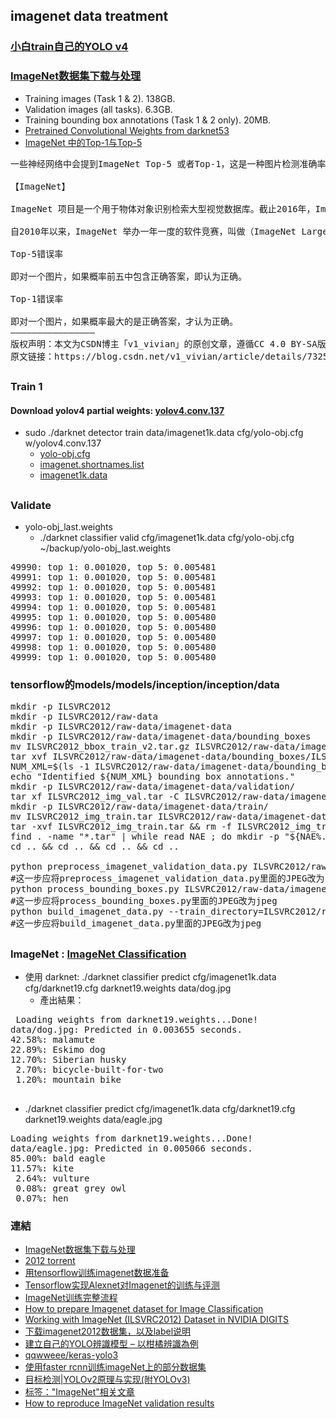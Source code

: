 ## imagenet data treatment
### [小白train自己的YOLO v4](https://mc.ai/%E5%B0%8F%E7%99%BDtrain%E8%87%AA%E5%B7%B1%E7%9A%84yolo-v4/)
### [ImageNet数据集下载与处理](https://zhuanlan.zhihu.com/p/42696535)
* Training images (Task 1 & 2). 138GB.
* Validation images (all tasks). 6.3GB.
* Training bounding box annotations (Task 1 & 2 only). 20MB.
* [Pretrained Convolutional Weights from darknet53](https://github.com/ultralytics/yolov3/issues/6)
* [ImageNet 中的Top-1与Top-5](https://blog.csdn.net/v1_vivian/article/details/73251187)
<pre>
一些神经网络中会提到ImageNet Top-5 或者Top-1，这是一种图片检测准确率的标准，介绍这个之前，先介绍一下ImageNet。

【ImageNet】

ImageNet 项目是一个用于物体对象识别检索大型视觉数据库。截止2016年，ImageNet 已经对超过一千万个图像进行手动注释，标记图像的类别。在至少一百万张图像中还提供了边界框。

自2010年以来，ImageNet 举办一年一度的软件竞赛，叫做（ImageNet Large Scale Visual Recognition Challenge,ILSVRC)。主要内容是通过算法程序实现正确分类和探测识别物体与场景，评价标准就是Top-5 错误率。

Top-5错误率

即对一个图片，如果概率前五中包含正确答案，即认为正确。

Top-1错误率

即对一个图片，如果概率最大的是正确答案，才认为正确。
————————————————
版权声明：本文为CSDN博主「v1_vivian」的原创文章，遵循CC 4.0 BY-SA版权协议，转载请附上原文出处链接及本声明。
原文链接：https://blog.csdn.net/v1_vivian/article/details/73251187
</pre>
##
### Train 1
#### Download yolov4 partial weights: [yolov4.conv.137](https://github.com/AlexeyAB/darknet/releases/download/darknet_yolo_v3_optimal/yolov4.conv.137)
* sudo ./darknet detector train data/imagenet1k.data cfg/yolo-obj.cfg w/yolov4.conv.137 
    * [yolo-obj.cfg](https://github.com/jumbokh/yolo-class/blob/master/cfg/yolo-obj.cfg)
    * [imagenet.shortnames.list](https://github.com/AlexeyAB/darknet/blob/master/cfg/imagenet.shortnames.list)
    * [imagenet1k.data](https://github.com/jumbokh/yolo-class/blob/master/cfg/imagenet1k.data)
##
### Validate
* yolo-obj_last.weights
    * ./darknet classifier valid cfg/imagenet1k.data cfg/yolo-obj.cfg ~/backup/yolo-obj_last.weights
<pre>
49990: top 1: 0.001020, top 5: 0.005481
49991: top 1: 0.001020, top 5: 0.005481
49992: top 1: 0.001020, top 5: 0.005481
49993: top 1: 0.001020, top 5: 0.005481
49994: top 1: 0.001020, top 5: 0.005481
49995: top 1: 0.001020, top 5: 0.005480
49996: top 1: 0.001020, top 5: 0.005480
49997: top 1: 0.001020, top 5: 0.005480
49998: top 1: 0.001020, top 5: 0.005480
49999: top 1: 0.001020, top 5: 0.005480
</pre>
###  tensorflow的models/models/inception/inception/data
<pre>
mkdir -p ILSVRC2012
mkdir -p ILSVRC2012/raw-data
mkdir -p ILSVRC2012/raw-data/imagenet-data
mkdir -p ILSVRC2012/raw-data/imagenet-data/bounding_boxes
mv ILSVRC2012_bbox_train_v2.tar.gz ILSVRC2012/raw-data/imagenet-data/bounding_boxes/
tar xvf ILSVRC2012/raw-data/imagenet-data/bounding_boxes/ILSVRC2012_bbox_train_v2.tar.gz -C ILSVRC2012/raw-data/imagenet-data/bounding_boxes/
NUM_XML=$(ls -1 ILSVRC2012/raw-data/imagenet-data/bounding_boxes/* | wc -l)
echo "Identified ${NUM_XML} bounding box annotations."
mkdir -p ILSVRC2012/raw-data/imagenet-data/validation/
tar xf ILSVRC2012_img_val.tar -C ILSVRC2012/raw-data/imagenet-data/validation/
mkdir -p ILSVRC2012/raw-data/imagenet-data/train/
mv ILSVRC2012_img_train.tar ILSVRC2012/raw-data/imagenet-data/train/ && cd ILSVRC2012/raw-data/imagenet-data/train/
tar -xvf ILSVRC2012_img_train.tar && rm -f ILSVRC2012_img_train.tar 
find . -name "*.tar" | while read NAE ; do mkdir -p "${NAE%.tar}"; tar -xvf "${NAE}" -C "${NAE%.tar}"; rm -f "${NAE}"; done 
cd .. && cd .. && cd .. && cd ..
 
python preprocess_imagenet_validation_data.py ILSVRC2012/raw-data/imagenet-data/validation/ imagenet_2012_validation_synset_labels.txt
#这一步应将preprocess_imagenet_validation_data.py里面的JPEG改为jpeg
python process_bounding_boxes.py ILSVRC2012/raw-data/imagenet-data/bounding_boxes/ imagenet_lsvrc_2015_synsets.txt | sort > ILSVRC2012/raw-data/imagenet_2012_bounding_boxes.csv
#这一步应将process_bounding_boxes.py里面的JPEG改为jpeg
python build_imagenet_data.py --train_directory=ILSVRC2012/raw-data/imagenet-data/train/ --validation_directory=ILSVRC2012/raw-data/imagenet-data/validation/ --output_directory=ILSVRC2012/ --imagenet_metadata_file=imagenet_metadata.txt --labels_file=imagenet_lsvrc_2015_synsets.txt --bounding_box_file=ILSVRC2012/raw-data/imagenet_2012_bounding_boxes.csv
#这一步应将build_imagenet_data.py里面的JPEG改为jpeg
</pre>
##
### ImageNet : [ImageNet Classification](https://pjreddie.com/darknet/imagenet/)
* 使用 darknet: ./darknet classifier predict cfg/imagenet1k.data cfg/darknet19.cfg darknet19.weights data/dog.jpg
    * 產出結果：
 <pre>
 Loading weights from darknet19.weights...Done!
data/dog.jpg: Predicted in 0.003655 seconds.
42.58%: malamute
22.89%: Eskimo dog
12.70%: Siberian husky
 2.70%: bicycle-built-for-two
 1.20%: mountain bike
 </pre>
 * ./darknet classifier predict cfg/imagenet1k.data cfg/darknet19.cfg darknet19.weights data/eagle.jpg
<pre>
Loading weights from darknet19.weights...Done!
data/eagle.jpg: Predicted in 0.005066 seconds.
85.00%: bald eagle
11.57%: kite
 2.64%: vulture
 0.08%: great grey owl
 0.07%: hen
</pre>
### 連結
* [ImageNet数据集下载与处理](https://zhuanlan.zhihu.com/p/42696535)
* [2012 torrent](https://www.cnblogs.com/luruiyuan/p/12373328.html)
* [用tensorflow训练imagenet数据准备](https://blog.csdn.net/hustlx/article/details/76585843)
* [Tensorflow实现Alexnet对Imagenet的训练与评测](https://blog.csdn.net/gzroy/article/details/87652291?utm_medium=distribute.pc_relevant.none-task-blog-BlogCommendFromMachineLearnPai2-21.nonecase&depth_1-utm_source=distribute.pc_relevant.none-task-blog-BlogCommendFromMachineLearnPai2-21.nonecase)
* [ImageNet训练完整流程](https://blog.csdn.net/SrdLaplace/article/details/82194366?ops_request_misc=&request_id=&biz_id=102&utm_term=imagenet&utm_medium=distribute.pc_search_result.none-task-blog-2~all~sobaiduweb~default-4-82194366)
* [How to prepare Imagenet dataset for Image Classification](http://www.adeveloperdiary.com/data-science/computer-vision/how-to-prepare-imagenet-dataset-for-image-classification/)
* [Working with ImageNet (ILSVRC2012) Dataset in NVIDIA DIGITS](https://jkjung-avt.github.io/ilsvrc2012-in-digits/)
* [下载imagenet2012数据集，以及label说明](https://www.cnblogs.com/zjutzz/p/6083201.html)
* [建立自己的YOLO辨識模型 – 以柑橘辨識為例](https://chtseng.wordpress.com/2018/09/01/%E5%BB%BA%E7%AB%8B%E8%87%AA%E5%B7%B1%E7%9A%84yolo%E8%BE%A8%E8%AD%98%E6%A8%A1%E5%9E%8B-%E4%BB%A5%E6%9F%91%E6%A9%98%E8%BE%A8%E8%AD%98%E7%82%BA%E4%BE%8B/)
* [qqwweee/keras-yolo3](https://github.com/qqwweee/keras-yolo3)
* [使用faster rcnn训练imageNet上的部分数据集](https://www.itdaan.com/blog/2016/04/27/1fd1634f0fb40c788c50ff048f9cd723.html)
* [目标检测|YOLOv2原理与实现(附YOLOv3)](https://zhuanlan.zhihu.com/p/35325884)
* [标签："ImageNet"相关文章](https://www.codeleading.com/tag/ImageNet/)
* [How to reproduce ImageNet validation results](https://github.com/calebrob6/imagenet_validation)
